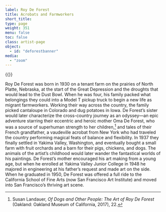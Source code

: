 ```yaml
---
label: Roy De Forest
title: Acrobats and Farmworkers
short_title:
type: page
weight: 351
menu: false
toc: false
class: artist-page
object:
  - id: "deforestbanner"
media:
  - "zoom"
---
```

{{<q-figure id="deforestbanner">}}

Roy De Forest was born in 1930 on a tenant farm on the prairies of North Platte, Nebraska, at the start of the Great Depression and the droughts that would lead to the Dust Bowl. When he was four, his family packed what belongings they could into a Model T pickup truck to begin a new life as migrant farmworkers. Working their way across the country, the family picked cantaloupe in Colorado and dug potatoes in Iowa. De Forest’s sister would later characterize the cross-country journey as an odyssey—an epic adventure starring their eccentric and heroic mother Oma De Forest, who was a source of superhuman strength to her children,[^1] and tales of their French grandfather, a vaudeville acrobat from New York who had traveled the country performing magical feats of balance and flexibility. In 1937 they finally settled in Yakima Valley, Washington, and eventually bought a small farm with fruit orchards and a barn for their pigs, chickens, and dogs. The animals of the artist’s childhood would later wander the fantastical worlds of his paintings. De Forest’s mother encouraged his art making from a young age, but when he enrolled at Yakima Valley Junior College in 1948 he majored in engineering at his father’s request and made art on the side. When he graduated in 1950, De Forest was offered a full ride to the California School of Fine Arts (now San Francisco Art Institute) and moved into San Francisco’s thriving art scene.

[^1]: Susan Landauer, *Of Dogs and Other People: The Art of Roy De Forest* (Oakland: Oakland Museum of California, 2017), 22.
